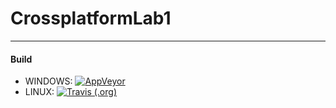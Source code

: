 # CrossplatformLab1
-----------
#### Build
* WINDOWS: [![AppVeyor](https://img.shields.io/appveyor/build/tuminskiy/CrossplatformLab2)](https://ci.appveyor.com/project/tuminskiy/crossplatformlab2)
* LINUX: [![Travis (.org)](https://img.shields.io/travis/tuminskiy/CrossplatformLab2)](https://travis-ci.org/github/tuminskiy/CrossplatformLab2/)